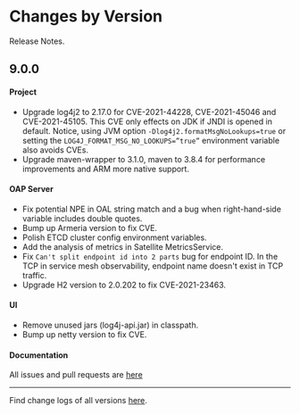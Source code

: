 Changes by Version
==================
Release Notes.

9.0.0
------------------

#### Project

* Upgrade log4j2 to 2.17.0 for CVE-2021-44228, CVE-2021-45046 and CVE-2021-45105. This CVE only effects on JDK if JNDI
  is opened in default. Notice, using JVM option `-Dlog4j2.formatMsgNoLookups=true` or setting
  the `LOG4J_FORMAT_MSG_NO_LOOKUPS=”true”` environment variable also avoids CVEs.
* Upgrade maven-wrapper to 3.1.0, maven to 3.8.4 for performance improvements and ARM more native support.

#### OAP Server

* Fix potential NPE in OAL string match and a bug when right-hand-side variable includes double quotes.
* Bump up Armeria version to fix CVE.
* Polish ETCD cluster config environment variables.
* Add the analysis of metrics in Satellite MetricsService.
* Fix `Can't split endpoint id into 2 parts` bug for endpoint ID. In the TCP in service mesh observability, endpoint
  name doesn't exist in TCP traffic.
* Upgrade H2 version to 2.0.202 to fix CVE-2021-23463.

#### UI

* Remove unused jars (log4j-api.jar) in classpath.
* Bump up netty version to fix CVE.

#### Documentation

All issues and pull requests are [here](https://github.com/apache/skywalking/milestone/112?closed=1)

------------------
Find change logs of all versions [here](changes).
